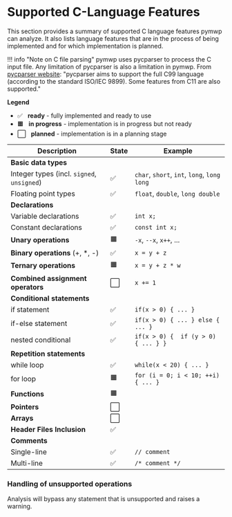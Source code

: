 # Supported C-Language Features 

This section provides a summary of supported C language features pymwp can 
analyze. It also lists language features that are in the process of being 
implemented and for which implementation is planned.

!!! info "Note on C file parsing"
    pymwp uses pycparser to process the C input file. Any limitation of 
    pycparser is also a limitation in pymwp. From
    [pycparser website](https://github.com/eliben/pycparser):
    "pycparser aims to support the full C99 language (according to the 
    standard ISO/IEC 9899). Some features from C11 are also supported."
  
**Legend**

- ✅ &nbsp; **ready** - fully implemented and ready to use
- 🟧 &nbsp; **in progress** - implementation is in progress but not ready
- ⬜ &nbsp; **planned** - implementation is in a planning stage

| Description                                | State | Example                                     |
|--------------------------------------------|-------|---------------------------------------------|
| **Basic data types**                       |       |                                             |
| Integer types (incl. `signed`, `unsigned`) | ✅     | `char`, `short`, `int`, `long`, `long long` |
| Floating point types                       | ✅     | `float`, `double`, `long double`            |
| **Declarations**                           |       |                                             |     
| Variable declarations                      | ✅     | `int x;`                                    |
| Constant declarations                      | ✅     | `const int x;`                              |
| **Unary operations**                       | 🟧    | `-x`, `--x`, `x++`, ...                     |
| **Binary operations** (+, *, -)            | ✅     | `x = y + z`                                 |
| **Ternary operations**                     | 🟧    | `x = y + z * w`                             |
| **Combined assignment operators**          | ⬜     | `x += 1`                                    |
| **Conditional statements**                 |       |                                             |
| if statement                               | ✅     | `if(x > 0) { ... }`                         |
| if-else statement                          | ✅     | `if(x > 0) { ... } else { ... }`            |
| nested conditional                         | ✅     | `if(x > 0) {  if (y > 0) { ... } }`         |
| **Repetition statements**                  |       |                                             |
| while loop                                 | ✅     | `while(x < 20) { ... }`                     |
| for loop                                   | 🟧    | `for (i = 0; i < 10; ++i) { ... }`          |
| **Functions**                              | 🟧    |                                             |     
| **Pointers**                               | ⬜     |                                             |     
| **Arrays**                                 | ⬜     |                                             |      
| **Header Files Inclusion**                 | ✅     |                                             |      
| **Comments**                               |       |                                             |
| Single-line                                | ✅     | `// comment`                                |
| Multi-line                                 | ✅     | `/* comment */`                             |

### Handling of unsupported operations

Analysis will bypass any statement that is unsupported and raises a warning.
